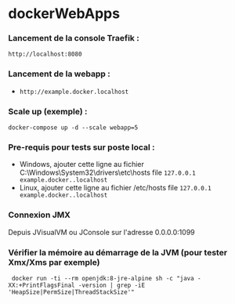 # dockerWebApps

### Lancement de la console Traefik :
```http://localhost:8080```

### Lancement de la webapp :
  * ```http://example.docker.localhost```

### Scale up (exemple) :
```docker-compose up -d --scale webapp=5```

### Pre-requis pour tests sur poste local :
  * Windows, ajouter cette ligne au fichier C:\Windows\System32\drivers\etc\hosts file
```127.0.0.1 example.docker..localhost```
  * Linux, ajouter cette ligne au fichier /etc/hosts file
```127.0.0.1 example.docker..localhost```

### Connexion JMX

Depuis JVisualVM ou JConsole sur l'adresse 0.0.0.0:1099

### Vérifier la mémoire au démarrage de la JVM (pour tester Xmx/Xms par exemple)
```
 docker run -ti --rm openjdk:8-jre-alpine sh -c "java -XX:+PrintFlagsFinal -version | grep -iE 'HeapSize|PermSize|ThreadStackSize'"
```